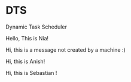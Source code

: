 # DTS
Dynamic Task Scheduler

Hello, This is Nia!

Hi, this is a message not created by a machine :)

Hi, this is Anish!

Hi, this is Sebastian !
